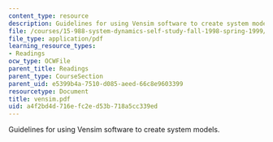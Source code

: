 ```yaml
---
content_type: resource
description: Guidelines for using Vensim software to create system models.
file: /courses/15-988-system-dynamics-self-study-fall-1998-spring-1999/a4f2bd4d716efc2ed53b718a5cc339ed_vensim.pdf
file_type: application/pdf
learning_resource_types:
- Readings
ocw_type: OCWFile
parent_title: Readings
parent_type: CourseSection
parent_uid: e5399b4a-7510-d085-aeed-66c8e9603399
resourcetype: Document
title: vensim.pdf
uid: a4f2bd4d-716e-fc2e-d53b-718a5cc339ed
---
```

Guidelines for using Vensim software to create system models.

